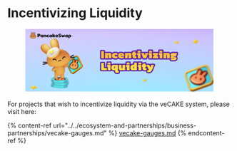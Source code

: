 # Incentivizing Liquidity

<figure><img src="../../.gitbook/assets/image (3).png" alt=""><figcaption></figcaption></figure>

For projects that wish to incentivize liquidity via the veCAKE system, please visit here:

{% content-ref url="../../ecosystem-and-partnerships/business-partnerships/vecake-gauges.md" %}
[vecake-gauges.md](../../ecosystem-and-partnerships/business-partnerships/vecake-gauges.md)
{% endcontent-ref %}
